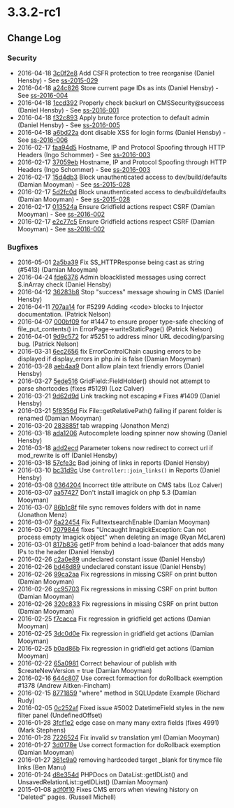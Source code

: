 # 3.3.2-rc1

<!--- Changes below this line will be automatically regenerated -->

## Change Log

### Security

 * 2016-04-18 [3c0f2e8](https://github.com/silverstripe/silverstripe-framework/commit/3c0f2e8e11a1bead64d869854b9dfc0f80e7579a) Add CSFR protection to tree reorganise (Daniel Hensby) - See [ss-2015-029](http://www.silverstripe.org/download/security-releases/ss-2015-029)
 * 2016-04-18 [a24c826](https://github.com/silverstripe/silverstripe-framework/commit/a24c8260b1d048dc6a0836eb1be9a1ca2056e770) Store current page IDs as ints (Daniel Hensby) - See [ss-2016-004](http://www.silverstripe.org/download/security-releases/ss-2016-004)
 * 2016-04-18 [1ccd392](https://github.com/silverstripe/silverstripe-framework/commit/1ccd3926e3dcecaa5c1b4f26a390d9eacc24a893) Properly check backurl on CMSSecurity@success (Daniel Hensby) - See [ss-2016-001](http://www.silverstripe.org/download/security-releases/ss-2016-001)
 * 2016-04-18 [f32c893](https://github.com/silverstripe/silverstripe-framework/commit/f32c893546340c8c279fd1ab6d4269e9d6539bc2) Apply brute force protection to default admin (Daniel Hensby) - See [ss-2016-005](http://www.silverstripe.org/download/security-releases/ss-2016-005)
 * 2016-04-18 [a6bd22a](https://github.com/silverstripe/silverstripe-framework/commit/a6bd22ab2f3b11a054d20be13306a19089510989) dont disable XSS for login forms (Daniel Hensby) - See [ss-2016-006](http://www.silverstripe.org/download/security-releases/ss-2016-006)
 * 2016-02-17 [faa94d5](https://github.com/silverstripe/silverstripe-framework/commit/faa94d51d570788dcebc2f2ef6e9de4d179ce1e4) Hostname, IP and Protocol Spoofing through HTTP Headers (Ingo Schommer) - See [ss-2016-003](http://www.silverstripe.org/download/security-releases/ss-2016-003)
 * 2016-02-17 [37059eb](https://github.com/silverstripe/silverstripe-framework/commit/37059eb6b3546f304e9c031abca0f096ddb175c6) Hostname, IP and Protocol Spoofing through HTTP Headers (Ingo Schommer) - See [ss-2016-003](http://www.silverstripe.org/download/security-releases/ss-2016-003)
 * 2016-02-17 [15d4db3](https://github.com/silverstripe/silverstripe-framework/commit/15d4db3b4a7dbc9a7e089f9329a396f8408ed7d9) Block unauthenticated access to dev/build/defaults (Damian Mooyman) - See [ss-2015-028](http://www.silverstripe.org/download/security-releases/ss-2015-028)
 * 2016-02-17 [5d2fc0d](https://github.com/silverstripe/silverstripe-framework/commit/5d2fc0d7cac4ce686f7ae05c1a7b1ad8c01711a8) Block unauthenticated access to dev/build/defaults (Damian Mooyman) - See [ss-2015-028](http://www.silverstripe.org/download/security-releases/ss-2015-028)
 * 2016-02-17 [013524a](https://github.com/silverstripe/silverstripe-framework/commit/013524af5069bb0cf909853f04418d9bef56d18c) Ensure Gridfield actions respect CSRF (Damian Mooyman) - See [ss-2016-002](http://www.silverstripe.org/download/security-releases/ss-2016-002)
 * 2016-02-17 [e2c77c5](https://github.com/silverstripe/silverstripe-framework/commit/e2c77c5a8f13e901c51a3684210811559b592f0c) Ensure Gridfield actions respect CSRF (Damian Mooyman) - See [ss-2016-002](http://www.silverstripe.org/download/security-releases/ss-2016-002)

### Bugfixes

 * 2016-05-01 [2a5ba39](https://github.com/silverstripe/silverstripe-framework/commit/2a5ba397e61b0c23fcc866bcd088876586ca8a3c) Fix SS_HTTPResponse being cast as string (#5413) (Damian Mooyman)
 * 2016-04-24 [fde6376](https://github.com/silverstripe/silverstripe-framework/commit/fde6376996dbaba31601065869c60676845eeb85) Admin bloacklisted messages using correct $.inArray check (Daniel Hensby)
 * 2016-04-12 [36283b8](https://github.com/silverstripe/silverstripe-framework/commit/36283b86d5305cc2c5d4823e54972cd301978389) Stop "success" message showing in CMS (Daniel Hensby)
 * 2016-04-11 [707aa14](https://github.com/silverstripe/silverstripe-framework/commit/707aa14c6ceb98b1a9b2f911d9f6520d32b3fa55) for #5299 Adding &lt;code&gt; blocks to Injector documentation. (Patrick Nelson)
 * 2016-04-07 [000bf09](https://github.com/silverstripe/silverstripe-cms/commit/000bf0935447e49b94faee1733cb09accd2042fc) for #1447 to ensure proper type-safe checking of file_put_contents() in ErrorPage-&gt;writeStaticPage() (Patrick Nelson)
 * 2016-04-01 [9d9c572](https://github.com/silverstripe/silverstripe-framework/commit/9d9c572cf819e9186b3bf386f5a9959c7508286c) for #5251 to address minor URL decoding/parsing bug. (Patrick Nelson)
 * 2016-03-31 [6ec2656](https://github.com/silverstripe/silverstripe-framework/commit/6ec26562019454483db79132a5c076cfa87dfe34) fix ErrorControlChain causing errors to be displayed if display_errors in php.ini is false (Damian Mooyman)
 * 2016-03-28 [aeb4aa9](https://github.com/silverstripe/silverstripe-framework/commit/aeb4aa9565dfcd251f527362518e5c8be1df7e02) Dont allow plain text friendly errors (Daniel Hensby)
 * 2016-03-27 [5ede516](https://github.com/silverstripe/silverstripe-framework/commit/5ede516c771055d09a1578e1598ac0ec58a28f5e) GridField::FieldHolder() should not attempt to parse shortcodes (fixes #5129) (Loz Calver)
 * 2016-03-21 [9d62d9d](https://github.com/silverstripe/silverstripe-cms/commit/9d62d9d3818d6acfc08a98b5e0fcaf255295f70f) Link tracking not escaping `#` Fixes #1409 (Daniel Hensby)
 * 2016-03-21 [5f8356d](https://github.com/silverstripe/silverstripe-framework/commit/5f8356d6868be9035c4b2a4d00d04c14ab34e4e4) Fix File::getRelativePath() failing if parent folder is renamed (Damian Mooyman)
 * 2016-03-20 [283885f](https://github.com/silverstripe/silverstripe-framework/commit/283885f0915154913b681e62bc04414e3a092fbf) tab wrapping (Jonathon Menz)
 * 2016-03-18 [ada1206](https://github.com/silverstripe/silverstripe-framework/commit/ada12066f3cfefd76d9354b24dde93e7168ce5ad) Autocomplete loading spinner now showing (Daniel Hensby)
 * 2016-03-18 [add2ecd](https://github.com/silverstripe/silverstripe-framework/commit/add2ecdf8bb977a0234cf773b578eae9872a0d28) Parameter tokens now redirect to correct url if mod_rewrite is off (Daniel Hensby)
 * 2016-03-18 [57cfe3c](https://github.com/silverstripe-labs/silverstripe-reports/commit/57cfe3c66a5d67e88bbb1d4150329c6d4841f683) Bad joining of links in reports (Daniel Hensby)
 * 2016-03-10 [bc31d9c](https://github.com/silverstripe/silverstripe-cms/commit/bc31d9ca9c667ba9015e35d5eae20158056a7b7c) Use `Controller::join_links()` in Reports (Daniel Hensby)
 * 2016-03-08 [0364204](https://github.com/silverstripe/silverstripe-cms/commit/036420470da5def5c8e45c94601d3494273d476c) Incorrect title attribute on CMS tabs (Loz Calver)
 * 2016-03-07 [aa57427](https://github.com/silverstripe/silverstripe-framework/commit/aa57427874f0115c2c188dfc821ba09bf467d241) Don't install imagick on php 5.3 (Damian Mooyman)
 * 2016-03-07 [86b1c8f](https://github.com/silverstripe/silverstripe-framework/commit/86b1c8fc2849e8f65f473286a3b2d09f4b76eaf7) file sync removes folders with dot in name (Jonathon Menz)
 * 2016-03-07 [6a22454](https://github.com/silverstripe/silverstripe-framework/commit/6a2245474d0d6c13d52a9a5104ac8ac3e8fd68a2) Fix FulltextsearchEnable (Damian Mooyman)
 * 2016-03-01 [2079844](https://github.com/silverstripe/silverstripe-framework/commit/2079844647e8422e600cb7c820e624a0a108bd07) fixes "Uncaught ImagickException: Can not process empty Imagick object" when deleting an image (Ryan McLaren)
 * 2016-03-01 [817b836](https://github.com/silverstripe/silverstripe-framework/commit/817b83687028894574ba5a8e8ee8f3af21f23188) getIP from behind a load-balancer that adds many IPs to the header (Daniel Hensby)
 * 2016-02-26 [c2a0e89](https://github.com/silverstripe/silverstripe-framework/commit/c2a0e8945f6f2bc2ff8bd4013c16195cf6d7b940) undeclared constant issue (Daniel Hensby)
 * 2016-02-26 [bd48d89](https://github.com/silverstripe/silverstripe-framework/commit/bd48d89642a259e0a4c93ab2a686bc45b2ac3bc4) undeclared constant issue (Daniel Hensby)
 * 2016-02-26 [99ca2aa](https://github.com/silverstripe/silverstripe-framework/commit/99ca2aa23d7107ac615f6752f473502fe7524ba0) Fix regressions in missing CSRF on print button (Damian Mooyman)
 * 2016-02-26 [cc95703](https://github.com/silverstripe/silverstripe-framework/commit/cc95703b18187b3940f02380f8e5667d61345660) Fix regressions in missing CSRF on print button (Damian Mooyman)
 * 2016-02-26 [320c833](https://github.com/silverstripe/silverstripe-framework/commit/320c833fa1573b35a0a48ff0052bd7f63844c54f) Fix regressions in missing CSRF on print button (Damian Mooyman)
 * 2016-02-25 [f7cacca](https://github.com/silverstripe/silverstripe-framework/commit/f7caccaa7a3de7a38732e2c309253df759ce1b3f) Fix regression in gridfield get actions (Damian Mooyman)
 * 2016-02-25 [3dc0d0e](https://github.com/silverstripe/silverstripe-framework/commit/3dc0d0ee89cba6b780c8770a94490c60a5b52745) Fix regression in gridfield get actions (Damian Mooyman)
 * 2016-02-25 [b0ad86b](https://github.com/silverstripe/silverstripe-framework/commit/b0ad86bf8f34115173e03bfc657c5bbb52e6a7c0) Fix regression in gridfield get actions (Damian Mooyman)
 * 2016-02-22 [65a0981](https://github.com/silverstripe/silverstripe-framework/commit/65a0981c0895bd92bcc020ef433b04e0de6ab05c) Correct behaviour of publish with $createNewVersion = true (Damian Mooyman)
 * 2016-02-16 [644c807](https://github.com/silverstripe/silverstripe-cms/commit/644c8070311e82d35c39c6e1f0d37cc8aba53665) Use correct formaction for doRollback exemption #1378 (Andrew Aitken-Fincham)
 * 2016-02-15 [8771859](https://github.com/silverstripe/silverstripe-framework/commit/87718597e8f04872c285808d0666fbb69c5100ba) "where" method in SQLUpdate Example (Richard Rudy)
 * 2016-02-05 [0c252af](https://github.com/silverstripe/silverstripe-framework/commit/0c252af3340057261a03fdecae8ac6f888292f12) Fixed issue #5002 DatetimeField styles in the new filter panel (UndefinedOffset)
 * 2016-01-28 [3fcf1e2](https://github.com/silverstripe/silverstripe-framework/commit/3fcf1e2c98629dcd0048ff9447bad4cd30b4bf95) edge case on many many extra fields (fixes 4991) (Mark Stephens)
 * 2016-01-28 [7226524](https://github.com/silverstripe/silverstripe-framework/commit/7226524eb279bcb40185bde3dd298dc4bb6b6667) Fix invalid sv translation yml (Damian Mooyman)
 * 2016-01-27 [3d0178e](https://github.com/silverstripe/silverstripe-cms/commit/3d0178ebc0b7408442ad2532f998ed47839e7117) Use correct formaction for doRollback exemption (Damian Mooyman)
 * 2016-01-27 [361c9a0](https://github.com/silverstripe/silverstripe-framework/commit/361c9a03fe62431ea9f3fda200df80470334835f) removing hardcoded target _blank for tinymce file links (Ben Manu)
 * 2016-01-24 [d8e354d](https://github.com/silverstripe/silverstripe-framework/commit/d8e354d144383fb6459adf92731853d2e54268d6) PHPDocs on DataList::getIDList() and UnsavedRelationList::getIDList() (Damian Mooyman)
 * 2015-01-08 [adf0f10](https://github.com/silverstripe/silverstripe-framework/commit/adf0f102cc7a04cf8fcac8743801d48214118cad) Fixes CMS errors when viewing history on "Deleted" pages. (Russell Michell)
